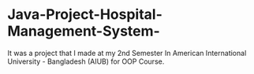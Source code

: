 # Java-Project-Hospital-Management-System-
It was a project that I made at my 2nd Semester In American International University - Bangladesh (AIUB) for OOP Course.
